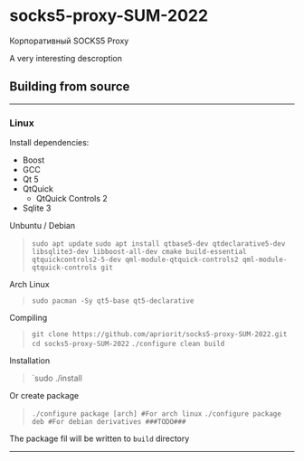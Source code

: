 # socks5-proxy-SUM-2022
Корпоративный SOCKS5 Proxy

A very interesting descroption

## Building from source
---
### Linux 
Install dependencies: 
- Boost
- GCC 
- Qt 5
- QtQuick
	- QtQuick Controls 2
- Sqlite 3

Unbuntu / Debian
>`sudo apt update`
>`sudo apt install qtbase5-dev qtdeclarative5-dev libsqlite3-dev libboost-all-dev cmake build-essential qtquickcontrols2-5-dev qml-module-qtquick-controls2 qml-module-qtquick-controls git`

Arch Linux
>`sudo pacman -Sy qt5-base qt5-declarative`

Compiling
>`git clone https://github.com/apriorit/socks5-proxy-SUM-2022.git`
   `cd socks5-proxy-SUM-2022`
   `./configure clean build`

Installation
>`sudo ./install

Or create package
>`./configure package [arch] #For arch linux`
>`./configure package deb #For debian derivatives ###TODO###`

The package fil will be written to `build` directory

---



